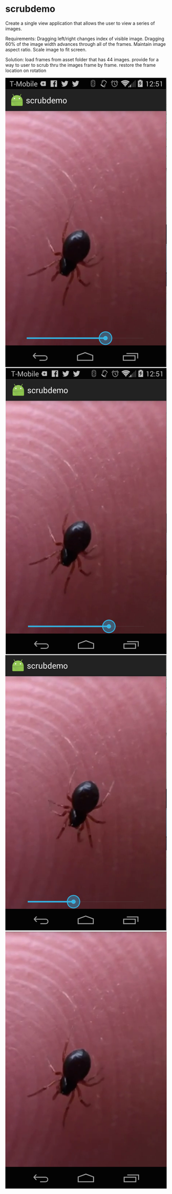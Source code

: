 # scrubdemo


Create a single view application that allows the user to view a series of images. 

Requirements:
Dragging left/right changes index of visible image. 
Dragging 60% of the image width advances through all of the frames.
Maintain image aspect ratio.
Scale image to fit screen.

Solution:
load frames from asset folder that has 44 images. provide for a way to user to scrub thru the images frame by frame.
restore the frame location on rotation

![alt tag](https://raw.githubusercontent.com/sauravrp/scrubdemo/master/screenshots/scrubdemo.png)
![alt tag](https://raw.githubusercontent.com/sauravrp/scrubdemo/master/screenshots/demo2.png)
![alt tag](https://raw.githubusercontent.com/sauravrp/scrubdemo/master/screenshots/demo3.png)
![alt tag](https://raw.githubusercontent.com/sauravrp/scrubdemo/master/screenshots/demo4.png)
